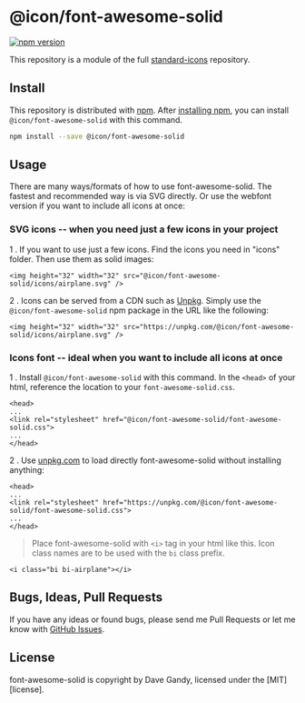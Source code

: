 # @icon/font-awesome-solid

[![npm version](https://img.shields.io/npm/v/@icon/font-awesome-solid.svg)](https://www.npmjs.org/package/@icon/font-awesome-solid)

This repository is a module of the full [standard-icons][standard-icons] repository.

## Install

This repository is distributed with [npm]. After [installing npm][install-npm], you can install `@icon/font-awesome-solid` with this command.

```bash
npm install --save @icon/font-awesome-solid
```

## Usage

There are many ways/formats of how to use font-awesome-solid. The fastest and recommended way is via SVG directly. Or use the webfont version if you want to include all icons at once:

### SVG icons -- when you need just a few icons in your project

1 . If you want to use just a few icons. Find the icons you need in "icons" folder. Then use them as solid images:

```
<img height="32" width="32" src="@icon/font-awesome-solid/icons/airplane.svg" />
```

2 . Icons can be served from a CDN such as [Unpkg][Unpkg]. Simply use the `@icon/font-awesome-solid` npm package in the URL like the following:

```
<img height="32" width="32" src="https://unpkg.com/@icon/font-awesome-solid/icons/airplane.svg" />
```

### Icons font -- ideal when you want to include all icons at once

1 . Install `@icon/font-awesome-solid` with this command. In the `<head>` of your html, reference the location to your `font-awesome-solid.css`.

```
<head>
...
<link rel="stylesheet" href="@icon/font-awesome-solid/font-awesome-solid.css">
...
</head>
```

2 . Use [unpkg.com][Unpkg] to load directly font-awesome-solid without installing anything:

```
<head>
...
<link rel="stylesheet" href="https://unpkg.com/@icon/font-awesome-solid/font-awesome-solid.css">
...
</head>
```

> Place font-awesome-solid with `<i>` tag in your html like this. Icon class names are to be used with the `bi` class prefix.

```
<i class="bi bi-airplane"></i>
```


## Bugs, Ideas, Pull Requests

If you have any ideas or found bugs, please send me Pull Requests or let me know with [GitHub Issues][github issues].

## License

font-awesome-solid is copyright by Dave Gandy, licensed under the [MIT][license].

[MIT]: https://opensource.org/licenses/MIT
[SIL]: http://scripts.sil.org/OFL
[standard-icons]: https://github.com/thecreation/standard-icons
[npm]: https://www.npmjs.com/
[install-npm]: https://docs.npmjs.com/getting-started/installing-node
[sass]: http://sass-lang.com/
[github issues]: https://github.com/thecreation/standard-icons/issues
[Unpkg]: https://unpkg.com